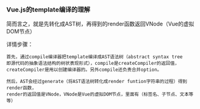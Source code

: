 ### Vue.js的template编译的理解

简而言之，就是先转化成AST树，再得到的render函数返回VNode（Vue的虚拟DOM节点）

详情步骤：

    首先，通过compile编译器把template编译成AST语法树（abstract syntax tree 
    即源代码的抽象语法结构的树状表现形式），compile是createCompiler的返回值，
    createCompiler是用以创建编译器的。另外compile还负责合并option。
    
    然后，AST会经过generate（将AST语法树转化成render funtion字符串的过程）得到render函数，
    render的返回值是VNode，VNode是Vue的虚拟DOM节点，里面有（标签名、子节点、文本等等）
